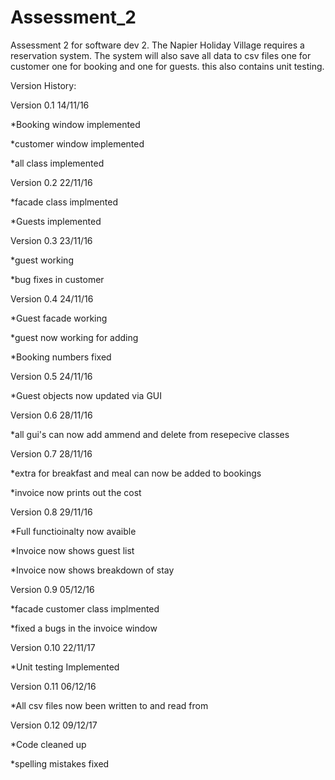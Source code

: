 # Assessment_2
Assessment 2 for software dev 2. The Napier Holiday Village requires a reservation system. The system will also save all data to csv files one for customer one for booking and one for guests. this also contains unit testing.

Version History:

Version 0.1 14/11/16

*Booking window implemented

*customer window implemented

*all class implemented


Version 0.2 22/11/16

*facade class implmented

*Guests implemented


Version 0.3 23/11/16

*guest working

*bug fixes in customer



Version 0.4 24/11/16

*Guest facade working

*guest now working for adding

*Booking numbers fixed


Version 0.5 24/11/16

*Guest objects now updated via GUI


Version 0.6 28/11/16


*all gui's can now add ammend and delete from resepecive classes


Version 0.7 28/11/16



*extra for breakfast and meal can now be added to bookings

*invoice now prints out the cost


Version 0.8 29/11/16


*Full functioinalty now avaible

*Invoice now shows guest list

*Invoice now shows breakdown of stay




Version 0.9 05/12/16


*facade customer class implmented

*fixed a bugs in the invoice window


Version 0.10 22/11/17

*Unit testing Implemented


Version 0.11 06/12/16

*All csv files now been written to and read from


Version 0.12 09/12/17

*Code cleaned up


*spelling mistakes fixed

